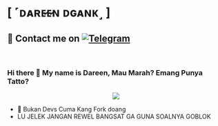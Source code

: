 # [ ˹ᴅᴀʀᴇ̷ᴇ̷ɴ ᴅɢᴀɴᴋ˼ ]

## 📨 Contact me on [![Telegram](https://img.shields.io/badge/telegram-1b77FF.svg?style=for-the-badge&logo=telegram)](https://t.me/hiimikeell) 
<br>



### Hi there 👋 My name is Dareen, Mau Marah? Emang Punya Tatto?

<p align="center">
  <img src="https://telegra.ph//file/925f34a34bc7c829c62c2.jpg">



- 👀 Bukan Devs Cuma Kang Fork doang
- LU JELEK JANGAN REWEL BANGSAT GA GUNA SOALNYA GOBLOK

 

<!---
mikeel-ye/mikeel-ye is a ✨ special ✨ repository because its `README.md` (this file) appears on your GitHub profile.
You can click the Preview link to take a look at your changes.
--->
